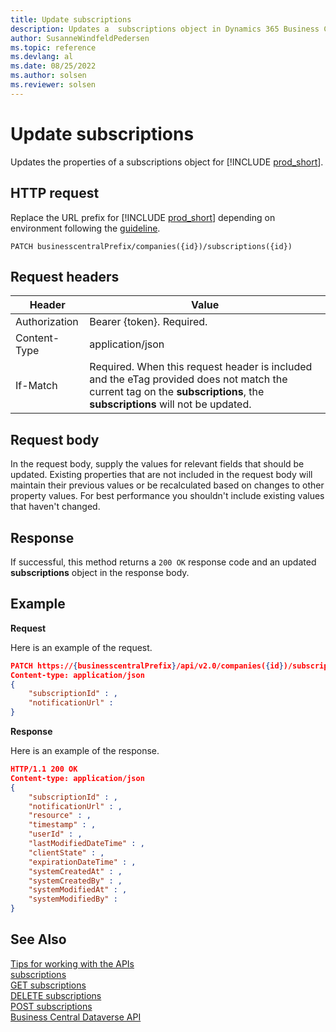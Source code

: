 ```yaml
---
title: Update subscriptions
description: Updates a  subscriptions object in Dynamics 365 Business Central.
author: SusanneWindfeldPedersen
ms.topic: reference
ms.devlang: al
ms.date: 08/25/2022
ms.author: solsen
ms.reviewer: solsen
---
```


<!-- NOTE: This article is an auto-generated stub from the metadata file. -->
<!-- The sections marked with an EDIT_IS_REQUIRED require manual editing. -->
# Update subscriptions

Updates the properties of a subscriptions object for [!INCLUDE [prod_short](../../includes/prod_short.md)].

## HTTP request

Replace the URL prefix for [!INCLUDE [prod_short](../../includes/prod_short.md)] depending on environment following the [guideline](../../api-reference/v2.0/endpoints-apis-for-dynamics.md).

```
PATCH businesscentralPrefix/companies({id})/subscriptions({id})
```

## Request headers

|Header|Value|
|------|-----|
|Authorization  |Bearer {token}. Required. |
|Content-Type  |application/json|
|If-Match      |Required. When this request header is included and the eTag provided does not match the current tag on the **subscriptions**, the **subscriptions** will not be updated. |

## Request body

In the request body, supply the values for relevant fields that should be updated. Existing properties that are not included in the request body will maintain their previous values or be recalculated based on changes to other property values. For best performance you shouldn't include existing values that haven't changed.

## Response

If successful, this method returns a ```200 OK``` response code and an updated **subscriptions** object in the response body.

## Example

**Request**

Here is an example of the request.

```json
PATCH https://{businesscentralPrefix}/api/v2.0/companies({id})/subscriptions({id})
Content-type: application/json
{
    "subscriptionId" : ,
    "notificationUrl" :
}
```

**Response**

Here is an example of the response.

```json
HTTP/1.1 200 OK
Content-type: application/json
{
    "subscriptionId" : ,
    "notificationUrl" : ,
    "resource" : ,
    "timestamp" : ,
    "userId" : ,
    "lastModifiedDateTime" : ,
    "clientState" : ,
    "expirationDateTime" : ,
    "systemCreatedAt" : ,
    "systemCreatedBy" : ,
    "systemModifiedAt" : ,
    "systemModifiedBy" :
}
```

## See Also

[Tips for working with the APIs](/dynamics365/business-central/dev-itpro/developer/devenv-connect-apps-tips)  
[subscriptions](../resources/dynamics_subscriptions.md)  
[GET subscriptions](dynamics_subscriptions_get.md)  
[DELETE subscriptions](dynamics_subscriptions_delete.md)  
[POST subscriptions](dynamics_subscriptions_create.md)  
[Business Central Dataverse API](../dynamics-dataverse-api.md)  
